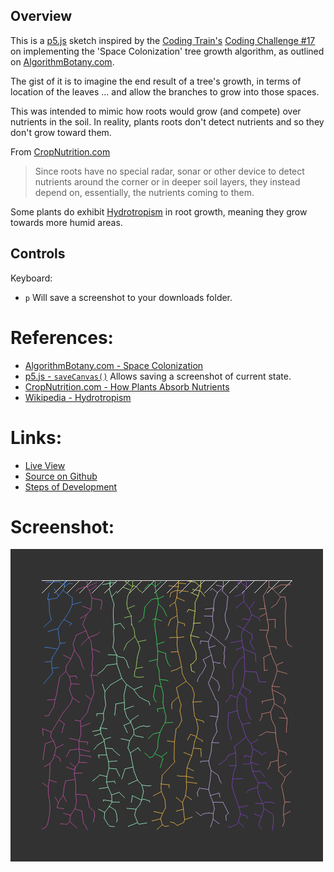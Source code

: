 
## Overview

This is a [p5.js][p5js-home] sketch inspired by the [Coding Train's][coding-train] [Coding Challenge #17][ct-challenge-17]  on implementing the 'Space Colonization' tree growth algorithm, as outlined on [AlgorithmBotany.com][algo-botany-space-colonization].

The gist of it is to imagine the end result of a tree's growth, in terms of location of the leaves ... and allow the branches to grow into those spaces.

This was intended to mimic how roots would grow (and compete) over nutrients in the soil. In reality, plants roots don't detect nutrients and so they don't grow toward them.

From [CropNutrition.com][cropnutrition-how-plants-absorb]
> Since roots have no special radar, sonar or other device to detect nutrients around the corner or in deeper soil layers, they instead depend on, essentially, the nutrients coming to them.

Some plants do exhibit [Hydrotropism][wikipedia-hydrotropism] in root growth, meaning they grow towards more humid areas.

## Controls

Keyboard:

* `p` Will save a screenshot to your downloads folder.

# References:
* [AlgorithmBotany.com - Space Colonization][algo-botany-space-colonization]
* [p5.js - `saveCanvas()`][p5js-saveCanvas] Allows saving a screenshot of current state.
* [CropNutrition.com - How Plants Absorb Nutrients][cropnutrition-how-plants-absorb]
* [Wikipedia - Hydrotropism][wikipedia-hydrotropism]

# Links: 

* [Live View][live-view]
* [Source on Github][source-code]
* [Steps of Development][source-pull-request]

# Screenshot:

![screenshot][screenshot-01]

[p5js-home]: https://p5js.org/
[p5js-saveCanvas]: https://p5js.org/reference/#/p5/saveCanvas
[source-code]: https://github.com/brianhonohan/sketchbook/tree/master/p5js/coding-challenges/fractal-trees-05/
[live-view]: https://brianhonohan.com/sketchbook/p5js/coding-challenges/fractal-trees-05/
[source-pull-request]: https://github.com/brianhonohan/sketchbook/pull/69
[screenshot-01]: ./screenshot-01.png

[coding-train]: https://thecodingtrain.com/
[ct-challenge-17]: https://www.youtube.com/watch?v=kKT0v3qhIQY&index=20&list=PLRqwX-V7Uu6ZiZxtDDRCi6uhfTH4FilpH

[algo-botany-space-colonization]: http://algorithmicbotany.org/papers/colonization.egwnp2007.html
[cropnutrition-how-plants-absorb]: https://www.cropnutrition.com/how-vegetable-plant-roots-absorb-nutrients
[wikipedia-hydrotropism]: https://en.wikipedia.org/wiki/Hydrotropism